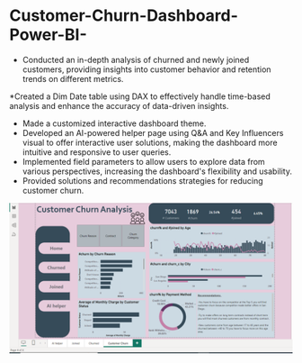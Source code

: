 # Customer-Churn-Dashboard-Power-BI-

* Conducted an in-depth analysis of churned and newly joined customers, providing insights into customer behavior and retention trends on different metrics.

*Created a Dim Date table using DAX to effectively handle time-based analysis and enhance the accuracy of data-driven insights.

* Made a customized interactive dashboard theme.
* Developed an AI-powered helper page using Q&A and Key Influencers visual to offer interactive user solutions, making the dashboard more intuitive and responsive to user queries.
* Implemented field parameters to allow users to explore data from various perspectives, increasing the dashboard's flexibility and usability.
* Provided solutions and recommendations strategies for reducing customer churn.



![image alt](https://github.com/MahmoudSaied-12/Customer-Churn-Dashboard-Power-BI-/blob/bdf808011954f81516bdffe7d77ef15b0759dcdf/customer%20churn.PNG)
